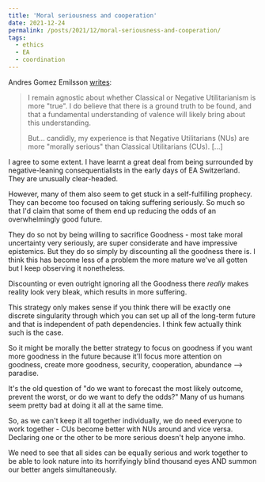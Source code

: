 ```yaml
---
title: 'Moral seriousness and cooperation'
date: 2021-12-24
permalink: /posts/2021/12/moral-seriousness-and-cooperation/
tags:
  - ethics
  - EA
  - coordination
---
```


Andres Gomez Emilsson [writes](https://www.facebook.com/algekalipso/posts/4690951234330330):


> I remain agnostic about whether Classical or Negative Utilitarianism is more "true". I do believe that there is a ground truth to be found, and that a fundamental understanding of valence will likely bring about this understanding. 
> 
> But... candidly, my experience is that Negative Utilitarians (NUs) are more "morally serious" than Classical Utilitarians (CUs). [...]

I agree to some extent. I have learnt a great deal from being surrounded by negative-leaning consequentialists in the early days of EA Switzerland. They are unusually clear-headed.

However, many of them also seem to get stuck in a self-fulfilling prophecy. They can become too focused on taking suffering seriously. So much so that I'd claim that some of them end up reducing the odds of an overwhelmingly good future.

They do so not by being willing to sacrifice Goodness - most take moral uncertainty very seriously, are super considerate and have impressive epistemics. But they do so simply by discounting all the goodness there is. I think this has become less of a problem the more mature we've all gotten but I keep observing it nonetheless.

Discounting or even outright ignoring all the Goodness there *really* makes reality look very bleak, which results in more suffering.

This strategy only makes sense if you think there will be exactly one discrete singularity through which you can set up all of the long-term future and that is independent of path dependencies. I think few actually think such is the case.

So it might be morally the better strategy to focus on goodness if you want more goodness in the future because it'll focus more attention on goodness, create more goodness, security, cooperation, abundance --> paradise.

It's the old question of "do we want to forecast the most likely outcome, prevent the worst, or do we want to defy the odds?" Many of us humans seem pretty bad at doing it all at the same time.

So, as we can't keep it all together individually, we do need everyone to work together - CUs become better with NUs around and vice versa. Declaring one or the other to be more serious doesn't help anyone imho.

We need to see that all sides can be equally serious and work together to be able to look nature into its horrifyingly blind thousand eyes AND summon our better angels simultaneously.
